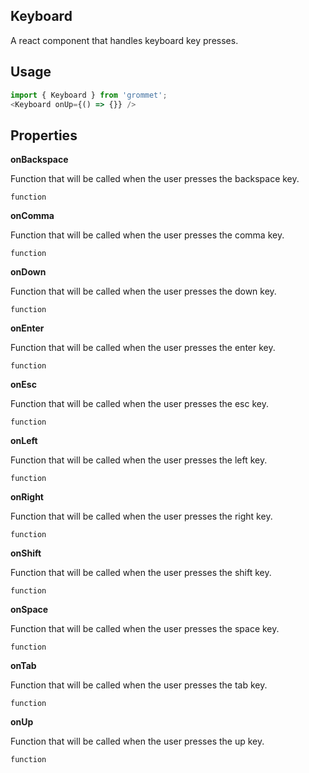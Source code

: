 ## Keyboard
A react component that handles keyboard key presses.

## Usage

```javascript
import { Keyboard } from 'grommet';
<Keyboard onUp={() => {}} />
```

## Properties

**onBackspace**

Function that will be called when the user presses the backspace key.

```
function
```

**onComma**

Function that will be called when the user presses the comma key.

```
function
```

**onDown**

Function that will be called when the user presses the down key.

```
function
```

**onEnter**

Function that will be called when the user presses the enter key.

```
function
```

**onEsc**

Function that will be called when the user presses the esc key.

```
function
```

**onLeft**

Function that will be called when the user presses the left key.

```
function
```

**onRight**

Function that will be called when the user presses the right key.

```
function
```

**onShift**

Function that will be called when the user presses the shift key.

```
function
```

**onSpace**

Function that will be called when the user presses the space key.

```
function
```

**onTab**

Function that will be called when the user presses the tab key.

```
function
```

**onUp**

Function that will be called when the user presses the up key.

```
function
```
  